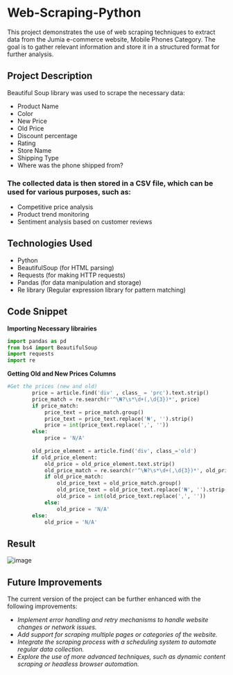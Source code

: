 # Web-Scraping-Python
This project demonstrates the use of web scraping techniques to extract data from the Jumia e-commerce website, Mobile Phones Category. The goal is to gather relevant information and store it in a structured format for further analysis.

## Project Description
Beautiful Soup library was used to scrape the necessary data: 
- Product Name
- Color
- New Price
- Old Price
- Discount percentage
- Rating
- Store Name
- Shipping Type
- Where was the phone shipped from?
  
### The collected data is then stored in a **CSV file**, which can be used for various purposes, such as:
- Competitive price analysis
- Product trend monitoring
- Sentiment analysis based on customer reviews

## Technologies Used
- Python
- BeautifulSoup (for HTML parsing)
- Requests (for making HTTP requests)
- Pandas (for data manipulation and storage)
- Re library (Regular expression library for pattern matching)

## Code Snippet
**Importing Necessary librairies**
``` python
import pandas as pd
from bs4 import BeautifulSoup 
import requests
import re
```
**Getting Old and New Prices Columns**
```python
#Get the prices (new and old)
        price = article.find('div' , class_ = 'prc').text.strip()
        price_match = re.search(r'^\₦?\s*\d+(,\d{3})*', price)
        if price_match:
            price_text = price_match.group()
            price_text = price_text.replace('₦', '').strip()
            price = int(price_text.replace(',', ''))
        else:
            price = 'N/A'
            
        old_price_element = article.find('div', class_='old')
        if old_price_element:
            old_price = old_price_element.text.strip()
            old_price_match = re.search(r'^\₦?\s*\d+(,\d{3})*', old_price)
            if old_price_match:
                old_price_text = old_price_match.group()
                old_price_text = old_price_text.replace('₦', '').strip()
                old_price = int(old_price_text.replace(',', ''))
            else:
                old_price = 'N/A'
        else:
            old_price = 'N/A'
```
## Result
![image](https://github.com/IheachoFavour/Web-Scraping-Python/assets/125609035/d91fc798-5ff9-433e-afa4-f7fc90f2af32)

## Future Improvements
The current version of the project can be further enhanced with the following improvements:
- *Implement error handling and retry mechanisms to handle website changes or network issues.*
- *Add support for scraping multiple pages or categories of the website.*
- *Integrate the scraping process with a scheduling system to automate regular data collection.*
- *Explore the use of more advanced techniques, such as dynamic content scraping or headless browser automation.*
